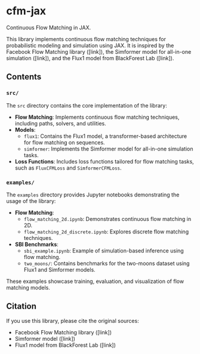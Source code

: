 # cfm-jax

Continuous Flow Matching in JAX.

This library implements continuous flow matching techniques for probabilistic modeling and simulation using JAX. It is inspired by the Facebook Flow Matching library ([link]), the Simformer model for all-in-one simulation ([link]), and the Flux1 model from BlackForest Lab ([link]).

## Contents

### `src/`
The `src` directory contains the core implementation of the library:
- **Flow Matching**: Implements continuous flow matching techniques, including paths, solvers, and utilities.
- **Models**:
  - `flux1`: Contains the Flux1 model, a transformer-based architecture for flow matching on sequences.
  - `simformer`: Implements the Simformer model for all-in-one simulation tasks.
- **Loss Functions**: Includes loss functions tailored for flow matching tasks, such as `FluxCFMLoss` and `SimformerCFMLoss`.

### `examples/`
The `examples` directory provides Jupyter notebooks demonstrating the usage of the library:
- **Flow Matching**:
  - `flow_matching_2d.ipynb`: Demonstrates continuous flow matching in 2D.
  - `flow_matching_2d_discrete.ipynb`: Explores discrete flow matching techniques.
- **SBI Benchmarks**:
  - `sbi_example.ipynb`: Example of simulation-based inference using flow matching.
  - `two_moons/`: Contains benchmarks for the two-moons dataset using Flux1 and Simformer models.

These examples showcase training, evaluation, and visualization of flow matching models.

## Citation
If you use this library, please cite the original sources:
- Facebook Flow Matching library ([link])
- Simformer model ([link])
- Flux1 model from BlackForest Lab ([link])